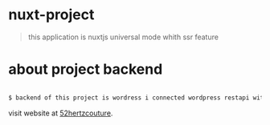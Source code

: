 # nuxt-project

> this application is nuxtjs universal mode whith ssr feature

# about project backend

``` bash

$ backend of this project is wordress i connected wordpress restapi with nuxtjs


```

visit website at [52hertzcouture](https://52hertzcouture.com/).
